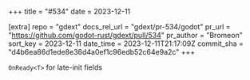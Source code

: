 +++
title = "#534"
date = 2023-12-11

[extra]
repo = "gdext"
docs_rel_url = "gdext/pr-534/godot"
pr_url = "https://github.com/godot-rust/gdext/pull/534"
pr_author = "Bromeon"
sort_key = 2023-12-11
date_time = 2023-12-11T21:17:09Z
commit_sha = "d4b6ea86d1ede8e36d4a0ef1c96edb52c64e9a2c"
+++

`OnReady<T>` for late-init fields
